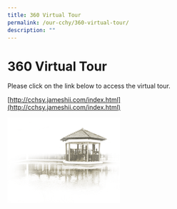 ```yaml
---
title: 360 Virtual Tour
permalink: /our-cchy/360-virtual-tour/
description: ""
---
```

360 Virtual Tour
================
Please click on the link below to access the virtual tour.

[http://cchsy.jameshii.com/index.html](http://cchsy.jameshii.com/index.html)


<img src="/images/pavilion.png" 
     style="width:50%">